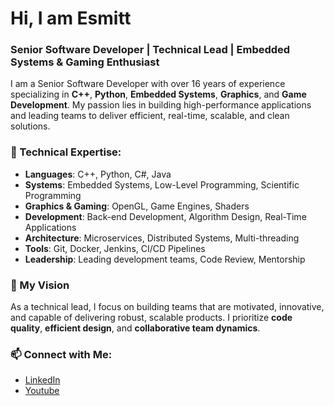# Hi, I am Esmitt

### Senior Software Developer | Technical Lead | Embedded Systems & Gaming Enthusiast

I am a Senior Software Developer with over 16 years of experience specializing in **C++**, **Python**, **Embedded Systems**, **Graphics**, and **Game Development**. My passion lies in building high-performance applications and leading teams to deliver efficient, real-time, scalable, and clean solutions.

### 💼 Technical Expertise:
- **Languages**: C++, Python, C#, Java
- **Systems**: Embedded Systems, Low-Level Programming, Scientific Programming
- **Graphics & Gaming**: OpenGL, Game Engines, Shaders
- **Development**: Back-end Development, Algorithm Design, Real-Time Applications
- **Architecture**: Microservices, Distributed Systems, Multi-threading
- **Tools**: Git, Docker, Jenkins, CI/CD Pipelines
- **Leadership**: Leading development teams, Code Review, Mentorship

### 🚀 My Vision
As a technical lead, I focus on building teams that are motivated, innovative, and capable of delivering robust, scalable products. I prioritize **code quality**, **efficient design**, and **collaborative team dynamics**.

### 📫 Connect with Me:
- [LinkedIn](https://www.linkedin.com/in/esmitt/)
- [Youtube](https://bit.ly/ecodedev)
